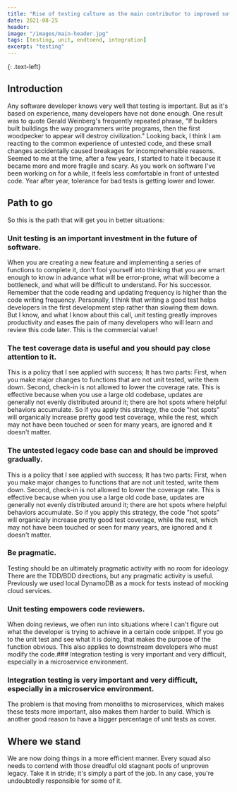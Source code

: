 ```yaml
---
title: "Rise of testing culture as the main contributor to improved software"
date: 2021-08-25
header:
image: "/images/main-header.jpg"
tags: [testing, unit, endtoend, integration]
excerpt: "testing"
---
```

{: .text-left}
## Introduction
Any software developer knows very well that testing is important. But as it's based on experience, many developers have not done enough. One result was to quote Gerald Weinberg's frequently repeated phrase, "If builders built buildings the way programmers write programs, then the first woodpecker to appear will destroy civilization." Looking back, I think I am reacting to the common experience of untested code, and these small changes accidentally caused breakages for incomprehensible reasons. Seemed to me at the time, after a few years, I started to hate it because it became more and more fragile and scary. As you work on software I've been working on for a while, it feels less comfortable in front of untested code. Year after year, tolerance for bad tests is getting lower and lower.
 
## Path to go

So this is the path that will get you in better situations:

### Unit testing is an important investment in the future of software.

When you are creating a new feature and implementing a series of functions to complete it, don't fool yourself into thinking that you are smart enough to know in advance what will be error-prone, what will become a bottleneck, and what will be difficult to understand. For his successor.
Remember that the code reading and updating frequency is higher than the code writing frequency. Personally, I think that writing a good test helps developers in the first development step rather than slowing them down. But I know, and what I know about this call, unit testing greatly improves productivity and eases the pain of many developers who will learn and review this code later. This is the commercial value!

### The test coverage data is useful and you should pay close attention to it.

This is a policy that I see applied with success; It has two parts: First, when you make major changes to functions that are not unit tested, write them down. Second, check-in is not allowed to lower the coverage rate.  This is effective because when you use a large old codebase, updates are generally not evenly distributed around it; there are hot spots where helpful behaviors accumulate. So if you apply this strategy, the code "hot spots" will organically increase pretty good test coverage, while the rest, which may not have been touched or seen for many years, are ignored and it doesn't matter.

### The untested legacy code base can and should be improved gradually.

This is a policy that I see applied with success; It has two parts: First, when you make major changes to functions that are not unit tested, write them down. Second, check-in is not allowed to lower the coverage rate.  This is effective because when you use a large old code base, updates are generally not evenly distributed around it; there are hot spots where helpful behaviors accumulate. So if you apply this strategy, the code "hot spots" will organically increase pretty good test coverage, while the rest, which may not have been touched or seen for many years, are ignored and it doesn't matter.

### Be pragmatic.
Testing should be an ultimately pragmatic activity with no room for ideology. There are the TDD/BDD directions, but any pragmatic activity is useful. Previously we used local DynamoDB as a mock for tests instead of mocking cloud services.
### Unit testing empowers code reviewers.
When doing reviews, we often run into situations where I can't figure out what the developer is trying to achieve in a certain code snippet. If you go to the unit test and see what it is doing, that makes the purpose of the function obvious. This also applies to downstream developers who must modify the code.### Integration testing is very important and very difficult, especially in a microservice environment.

### Integration testing is very important and very difficult, especially in a microservice environment.
The problem is that moving from monoliths to microservices, which makes these tests more important, also makes them harder to build. Which is another good reason to have a bigger percentage of unit tests as cover.
 ## Where we stand

We are now doing things in a more efficient manner. Every squad also needs to contend with those dreadful old stagnant pools of unproven legacy. Take it in stride; it's simply a part of the job. In any case, you're undoubtedly responsible for some of it.